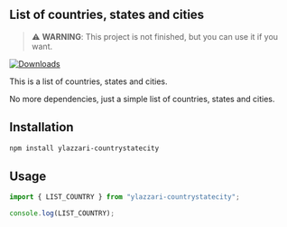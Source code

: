 ## List of countries, states and cities

> ⚠️ **WARNING**: This project is not finished, but you can use it if you want.

[![Downloads](https://img.shields.io/npm/dt/ylazzari-countrystatecity)](https://www.npmjs.com/package/ylazzari-countrystatecity)

This is a list of countries, states and cities.

No more dependencies, just a simple list of countries, states and cities.

## Installation

```bash
npm install ylazzari-countrystatecity
```

## Usage

```ts
import { LIST_COUNTRY } from "ylazzari-countrystatecity";

console.log(LIST_COUNTRY);
```
